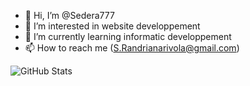- 👋 Hi, I’m @Sedera777
- 👀 I’m interested in website developpement
- 🌱 I’m currently learning informatic developpement
- 📫 How to reach me (S.Randrianarivola@gmail.com)

<!---
Sedera777/Sedera777 is a ✨ special ✨ repository because its `README.md` (this file) appears on your GitHub profile.
You can click the Preview link to take a look at your changes.
--->
![GitHub Stats](https://github-readme-stats.vercel.app/api?username=sedera777&theme=radical)
